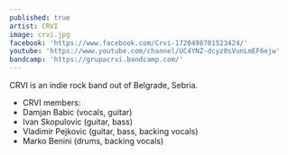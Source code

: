 ```yaml
---
published: true
artist: CRVI
image: crvi.jpg
facebook: 'https://www.facebook.com/Crvi-1720498781523424/'
youtube: 'https://www.youtube.com/channel/UC4YNZ-dcyz0sVunLmEF6ejw'
bandcamp: 'https://grupacrvi.bandcamp.com/'
---
```

CRVI is an indie rock band out of Belgrade, Sebria.


*   CRVI members:
*   Damjan Babic (vocals, guitar)
*   Ivan Skopulovic (guitar, bass)
*   Vladimir Pejkovic (guitar, bass, backing vocals)
*   Marko Benini (drums, backing vocals)
